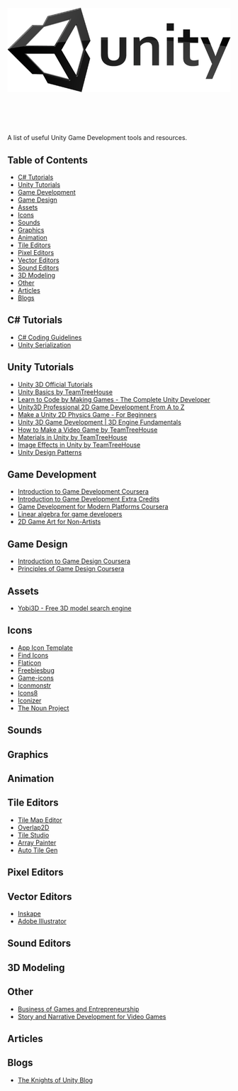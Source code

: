 <h1 align="center">
	<br>
	<img src="/unity-logo.png" alt="awesome">
	<br>
	<br>
	<br>
</h1>



A list of useful Unity Game Development tools and resources.



## Table of Contents

* [C# Tutorials](#c-tutorials)
* [Unity Tutorials](#unity-tutorials)
* [Game Development](#game-development)
* [Game Design](#game-design)
* [Assets](#assets)
* [Icons](#icons)
* [Sounds](#sound)
* [Graphics](#graphics)
* [Animation](#animation)
* [Tile Editors](#tile-editors)
* [Pixel Editors](#pixel-editors)
* [Vector Editors](#vector-editors)
* [Sound Editors](#sound-editors)
* [3D Modeling](#3d-modeling)
* [Other](#other)
* [Articles](#articles)
* [Blogs](#blogs)



## C# Tutorials
* [C# Coding Guidelines](http://www.gamasutra.com/blogs/LindsayCox/20141215/232280/C_Coding_Guidelines_for_my_Personal_Projects__The_2014_edition.php)
* [Unity Serialization](http://forum.unity3d.com/threads/serialization-best-practices-megapost.155352/)

## Unity Tutorials
* [Unity 3D Official Tutorials](https://unity3d.com/learn/tutorials)
* [Unity Basics by TeamTreeHouse](https://teamtreehouse.com/library/unity-basics)
* [Learn to Code by Making Games - The Complete Unity Developer](https://www.udemy.com/unitycourse)
* [Unity3D Professional 2D Game Development From A to Z](https://www.udemy.com/unity3d-professional-2d-game-development-from-a-to-z/)
* [Make a Unity 2D Physics Game - For Beginners](https://www.udemy.com/unity-2d-bouncing-and-sliding-with-physics/)
* [Unity 3D Game Development | 3D Engine Fundamentals](https://www.udemy.com/game-development-3d-engine-fundamentals/)
* [How to Make a Video Game by TeamTreeHouse](https://teamtreehouse.com/library/how-to-make-a-video-game)
* [Materials in Unity by TeamTreeHouse](https://teamtreehouse.com/library/materials-in-unity)
* [Image Effects in Unity by TeamTreeHouse](https://teamtreehouse.com/library/image-effects-in-unity)
* [Unity Design Patterns](https://www.reddit.com/r/Unity3D/comments/1nb06h/unity_design_patterns_and_concepts_looking_for)

## Game Development
* [Introduction to Game Development Coursera](https://www.coursera.org/learn/game-development/)
* [Introduction to Game Development Extra Credits](https://www.youtube.com/watch?v=z06QR-tz1_o)
* [Game Development for Modern Platforms Coursera](https://www.coursera.org/learn/gamedev-platforms/)
* [Linear algebra for game developers](http://blog.wolfire.com/2009/07/linear-algebra-for-game-developers-part-1/)
* [2D Game Art for Non-Artists](https://www.udemy.com/2d-game-art-for-non-artists/)

## Game Design
* [Introduction to Game Design Coursera](https://www.coursera.org/learn/game-design/)
* [Principles of Game Design Coursera](https://www.coursera.org/learn/gamedesign)

## Assets
* [Yobi3D - Free 3D model search engine](https://www.yobi3d.com/)

## Icons
* [App Icon Template](http://appicontemplate.com/)
* [Find Icons](http://findicons.com/)
* [Flaticon](http://www.flaticon.com/)
* [Freebiesbug](http://freebiesbug.com/psd-freebies/icons)
* [Game-icons](http://game-icons.net/)
* [Iconmonstr](http://iconmonstr.com/)
* [Icons8](https://icons8.com/)
* [Iconizer](http://iconizer.net/)
* [The Noun Project](https://thenounproject.com/)

## Sounds

## Graphics

## Animation

## Tile Editors
* [Tile Map Editor](http://www.mapeditor.org/)
* [Overlap2D](http://overlap2d.com/)
* [Tile Studio](http://tilestudio.sourceforge.net/)
* [Array Painter](http://www.arraypainter.com/)
* [Auto Tile Gen](http://store.steampowered.com/app/305860/)

## Pixel Editors

## Vector Editors
* [Inskape](https://inkscape.org/)
* [Adobe Illustrator](http://www.adobe.com/uk/products/illustrator.html)

## Sound Editors

## 3D Modeling

## Other
* [Business of Games and Entrepreneurship](https://www.coursera.org/learn/gamedev-business/)
* [Story and Narrative Development for Video Games](https://www.coursera.org/learn/video-game-story)

## Articles

## Blogs
* [The Knights of Unity Blog](http://blog.theknightsofunity.com/)
